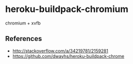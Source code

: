 # heroku-buildpack-chromium
chromium + xvfb

## References
* http://stackoverflow.com/a/34219781/2159281
* https://github.com/dwayhs/heroku-buildpack-chrome
